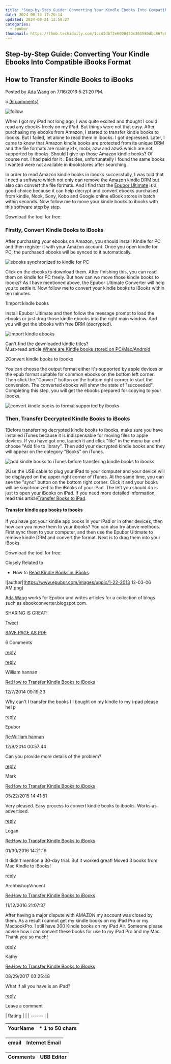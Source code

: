 ```yaml
---
title: "Step-by-Step Guide: Converting Your Kindle Ebooks Into Compatible iBooks Format"
date: 2024-08-18 17:20:14
updated: 2024-08-21 12:59:27
categories:
  - epubor
thumbnail: https://thmb.techidaily.com/1ccd2dbf2e6000433c361586dbc867e80efe1088f86d15f3203e5baee21b7684.jpg
---
```


## Step-by-Step Guide: Converting Your Kindle Ebooks Into Compatible iBooks Format

## How to Transfer Kindle Books to iBooks

Posted by [Ada Wang](https://plus.google.com/+AdaWang/posts) on 7/16/2019 5:21:20 PM.

5 [(6 comments)](http://www.epubor.com/#comment-area) 



![follow](http://www.epubor.com/images/follow.png)

When I got my iPad not long ago, I was quite excited and thought I could read any ebooks freely on my iPad. But things were not that easy. After purchasing my ebooks from Amazon, I started to transfer kindle books to ibooks. But I failed, let alone to read them in ibooks. I got depressed. Later, I came to know that Amazon kindle books are protected from its unique DRM and the file formats are mainly kfx, mobi, azw and azw3 which are not supported by ibooks. Should I give up those Amazon kindle books? Of course not. I had paid for it . Besides, unfortunatelly I found the same books I wanted were not available in ibookstores after searching.

In order to read Amazon kindle books in ibooks successfully, I was told that I need a software which not only can remove the Amazon kindle DRM but also can convert the file formats. And I find that the [Epubor Ultimate](https://tools.techidaily.com/epubor/ultimate/) is a good choice because it can help decrypt and convert ebooks purchased from kindle, Nook, Sony, Kobo and Google online eBook stores in batch within seconds. Now follow me to move your kindle books to ibooks with this software step by step.

Download the tool for free:

[](https://tools.techidaily.com/epubor/ultimate/) [](https://tools.techidaily.com/epubor/ultimate/) 

### Firstly, Convert Kindle Books to iBooks

After purchasing your ebooks on Amazon, you should install Kindle for PC and then register it with your Amazon account. Once you open kindle for PC, the purchased ebooks will be synced to it automatically. 

![ebooks synchronized to kindle for PC](http://www.epubor.com/images/uppic/ebooks-on-kindle-for-PC.jpg)

Click on the ebooks to download them. After finishing this, you can read them on kindle for PC freely. But how can we move those kindle books to ibooks? As I have mentioned above, the Epubor Ultimate Converter will help you to settle it. Now follow me to convert your kindle books to iBooks within ten minutes. 

1Import kindle books 

 Install Epubor Ultimate and then follow the message prompt to load the ebooks or just drag those kindle ebooks into the right main window. And you will get the ebooks with free DRM (decrypted).

![import kindle ebooks](http://www.epubor.com/images/uppic/import-kindle-ebooks.png) 

Can't find the downloaded kindle titles?  
Must-read article [Where are Kindle books stored on PC/Mac/Android](https://tools.techidaily.com/epubor/products/)

2Convert kindle books to ibooks

You can choose the output format either it's supported by apple devices or the epub format suitable for common ebooks on the bottom left corner. Then click the "Convert" button on the bottom right corner to start the conversion. The converted ebooks will show the state of "succeeded". Completing this step, you will get the ebooks prepared for copying to your ibooks. 

![convert kindle books to format supported by ibooks](http://www.epubor.com/images/uppic/convert-kindle-books-ibooks.png)

### Then, Transfer Decrypted Kindle Books to iBooks

1Before transferring decrypted kindle books to ibooks, make sure you have installed iTunes because it is indispensable for moving files to apple devices. If you have got one, launch it and click "file" in the menu bar and choose "Add file to library". Then add your decrypted kindle books and they will appear on the category "Books" on iTunes.

![add kindle books to iTunes before transfering kindle books to ibooks](http://www.epubor.com/images/uppic/add-kindle-books-to-iTunes.jpg)

2Use the USB cable to plug your iPad to your computer and your device will be displayed on the upper right corner of iTunes. At the same time, you can see the "sync" button on the bottom right corner. Click it and your books will be snychronized to the iBooks of your iPad. The left you should do is just to open your iBooks on iPad. If you need more detailed information, read this article[Transfer Books to iPad](https://tools.techidaily.com/epubor/products/).

#### Transfer kindle app books to ibooks

If you have got your kindle app books in your iPad or in other devices, then how can you move them to your ibooks? You can also try above methods. First sync them to your computer, and then use the Epubor Ultimate to remove kindle DRM and convert the format. Next is to drag them into your iBooks.

Download the tool for free:

[](https://tools.techidaily.com/epubor/ultimate/) [](https://tools.techidaily.com/epubor/ultimate/) 

Closely Related to

* How to [Read Kindle Books in iBooks](https://tools.techidaily.com/epubor/products/)

![author](https://www.epubor.com/images/uppic/1-22-2013 12-03-06 AM.png)

[Ada Wang](https://plus.google.com/+AdaWang/posts) works for Epubor and writes articles for a collection of blogs such as ebookconverter.blogspot.com.

SHARING IS GREAT!

[Tweet](https://twitter.com/share) 

[SAVE PAGE AS PDF](https://tools.techidaily.com/epubor/transfer/) 



6 Comments

[reply](https://tools.techidaily.com/epubor/products/) 

[reply](https://tools.techidaily.com/epubor/products/) 

William hannan

[Re:How to Transfer Kindle Books to iBooks](https://tools.techidaily.com/epubor/products/)

12/7/2014 09:19:33

Why can't I transfer the books I I bought on my kindle to my i-pad please hel p  

[reply](https://tools.techidaily.com/epubor/products/) 

Epubor

[Re:William hannan](https://tools.techidaily.com/epubor/products/)

12/9/2014 00:57:44

Can you provide more details of the problem?

[reply](https://tools.techidaily.com/epubor/products/) 

Mark

[Re:How to Transfer Kindle Books to iBooks](https://tools.techidaily.com/epubor/products/)

05/22/2015 14:41:51

Very pleased. Easy process to convert kindle books to ibooks. Works as advertised.

[reply](https://tools.techidaily.com/epubor/products/) 

Logan

[Re:How to Transfer Kindle Books to iBooks](https://tools.techidaily.com/epubor/products/)

01/30/2016 14:21:19

It didn't mention a 30-day trial. But it worked great! Moved 3 books from Mac Kindle to iBooks!

[reply](https://tools.techidaily.com/epubor/products/) 

ArchbishopVincent

[Re:How to Transfer Kindle Books to iBooks](https://tools.techidaily.com/epubor/products/)

11/12/2016 21:07:37

After having a major dispute with AMAZON my account was closed by them. As a result i cannot get my kindle books on my iPad Pro or my MacbookPro. I still have 300 Kindle books on my iPad Air. Someone please advise how i can convert these books for use to my iPad Pro and my Mac. Thank you so much!

[reply](https://tools.techidaily.com/epubor/products/) 

Kathy

[Re:How to Transfer Kindle Books to iBooks](https://tools.techidaily.com/epubor/products/)

08/29/2017 03:25:48

What if all you have is an iPad?

[reply](https://tools.techidaily.com/epubor/products/) 

Leave a comment

| Rating |  |
| ------ |  |

| YourName | \*  1 to 50 chars |
| -------- | ----------------- |

| email | Internet Email |
| ----- | -------------- |

| Comments | UBB Editor |
| -------- | ---------- |

<ins class="adsbygoogle"
     style="display:block"
     data-ad-format="autorelaxed"
     data-ad-client="ca-pub-7571918770474297"
     data-ad-slot="1223367746"></ins>



<ins class="adsbygoogle"
     style="display:block"
     data-ad-client="ca-pub-7571918770474297"
     data-ad-slot="8358498916"
     data-ad-format="auto"
     data-full-width-responsive="true"></ins>

